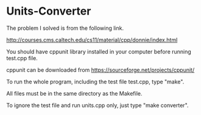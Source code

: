# Units-Converter

The problem I solved is from the following link. 

http://courses.cms.caltech.edu/cs11/material/cpp/donnie/index.html

You should have cppunit library installed in your computer before running test.cpp file.

cppunit can be downloaded  from  https://sourceforge.net/projects/cppunit/

To run the whole program, including the test file test.cpp, type "make". 

All files must be in the same directory as the Makefile.

To ignore the test file and run units.cpp only, just type "make converter". 
